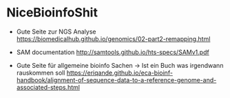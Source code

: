 # NiceBioinfoShit

- Gute Seite zur NGS Analyse
https://biomedicalhub.github.io/genomics/02-part2-remapping.html

- SAM documentation
http://samtools.github.io/hts-specs/SAMv1.pdf

- Gute Seite für allgemeine bioinfo Sachen -> Ist ein Buch was irgendwann rauskommen soll 
https://eriqande.github.io/eca-bioinf-handbook/alignment-of-sequence-data-to-a-reference-genome-and-associated-steps.html
